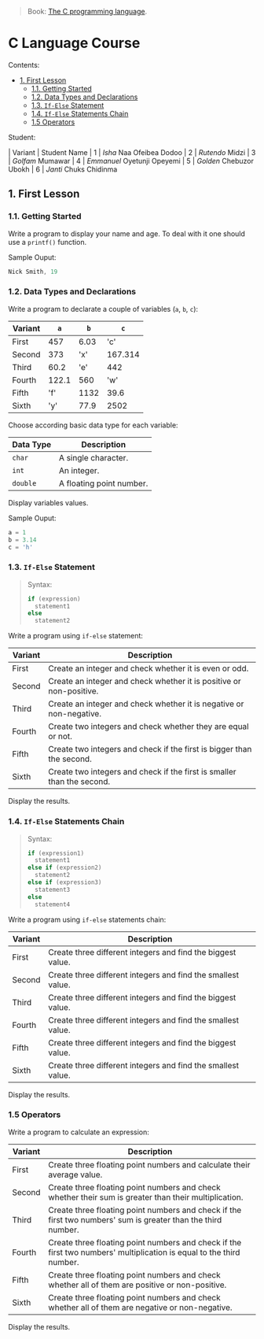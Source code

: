 > Book: [The C programming language](http://www.dipmat.univpm.it/~demeio/public/the_c_programming_language_2.pdf).

# C Language Course

Contents:
- [1. First Lesson](#1-first-lesson)
  - [1.1. Getting Started](#11-getting-started)
  - [1.2. Data Types and Declarations](#12-data-types-and-declarations)
  - [1.3. `If-Else` Statement](#13-if-else-statement)
  - [1.4. `If-Else` Statements Chain](#14-if-else-statements-chain)
  - [1.5 Operators](#15-operators)
  
Student:

| Variant | Student Name
| 1 | *Isha* Naa Ofeibea Dodoo
| 2 | *Rutendo* Midzi
| 3 | *Golfam* Mumawar
| 4 | *Emmanuel* Oyetunji Opeyemi
| 5 | *Golden* Chebuzor Ubokh
| 6 | *Janti* Chuks Chidinma

## 1. First Lesson

### 1.1. Getting Started

Write a program to display your name and age. To deal with it one should use a `printf()` function.

Sample Ouput:

```c
Nick Smith, 19
```

### 1.2. Data Types and Declarations

Write a program to declarate a couple of variables (`a`, `b`, `c`):

| Variant | `a` | `b` | `c`
| - | - | - | -
| First | 457 | 6.03 | 'c'
| Second | 373 | 'x' | 167.314
| Third | 60.2 | 'e' | 442
| Fourth | 122.1 | 560 | 'w'
| Fifth | 'f' | 1132 | 39.6
| Sixth | 'y' | 77.9 | 2502

Choose according basic data type for each variable:

| Data Type | Description |
| - | - |
| `char` | A single character. |
| `int` | An integer. |
| `double` | A floating point number. |

Display variables values.

Sample Ouput:

```c
a = 1
b = 3.14
c = 'h'
```

### 1.3. `If-Else` Statement

> Syntax:
>
> ```c
> if (expression)
>   statement1
> else
>   statement2
> ```

Write a program using `if-else` statement:

| Variant | Description
| - | -
| First | Create an integer and check whether it is even or odd.
| Second | Create an integer and check whether it is positive or non-positive.
| Third | Create an integer and check whether it is negative or non-negative.
| Fourth | Create two integers and check whether they are equal or not.
| Fifth | Create two integers and check if the first is bigger than the second.
| Sixth | Create two integers and check if the first is smaller than the second.

Display the results.

### 1.4. `If-Else` Statements Chain

> Syntax:
>
> ```c
> if (expression1)
>   statement1
> else if (expression2)
>   statement2
> else if (expression3)
>   statement3
> else
>   statement4
> ```

Write a program using `if-else` statements chain:

| Variant | Description
| - | -
| First | Create three different integers and find the biggest value.
| Second | Create three different integers and find the smallest value.
| Third | Create three different integers and find the biggest value.
| Fourth | Create three different integers and find the smallest value.
| Fifth | Create three different integers and find the biggest value.
| Sixth | Create three different integers and find the smallest value.

Display the results.

### 1.5 Operators

Write a program to calculate an expression:

| Variant | Description
| - | -
| First | Create three floating point numbers and calculate their average value.
| Second | Create three floating point numbers and check whether their sum is greater than their multiplication.
| Third | Create three floating point numbers and check if the first two numbers' sum is greater than the third number.
| Fourth | Create three floating point numbers and check if the first two numbers' multiplication is equal to the third number.
| Fifth | Create three floating point numbers and check whether all of them are positive or non-positive.
| Sixth | Create three floating point numbers and check whether all of them are negative or non-negative.

Display the results.
